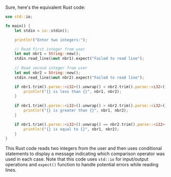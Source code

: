 Sure, here's the equivalent Rust code:
```rust
use std::io;

fn main() {
    let stdin = io::stdin();

    println!("Enter two integers:");

    // Read first integer from user
    let mut nbr1 = String::new();
    stdin.read_line(&mut nbr1).expect("Failed to read line");
    
    // Read second integer from user
    let mut nbr2 = String::new();
    stdin.read_line(&mut nbr2).expect("Failed to read line");

    if nbr1.trim().parse::<i32>().unwrap() < nbr2.trim().parse::<i32>().unwrap() {
        println!("{} is less than {}", nbr1, nbr2);
    }
    
    if nbr1.trim().parse::<i32>().unwrap() > nbr2.trim().parse::<i32>().unwrap() {
        println!("{} is greater than {}", nbr1, nbr2);
    }

    if nbr1.trim().parse::<i32>().unwrap() == nbr2.trim().parse::<i32>().unwrap() {
        println!("{} is equal to {}", nbr1, nbr2);
    }
}
```
This Rust code reads two integers from the user and then uses conditional statements to display a message indicating which comparison operator was used in each case.
Note that this code uses `std::io` for input/output operations and `expect()` function to handle potential errors while reading lines.
